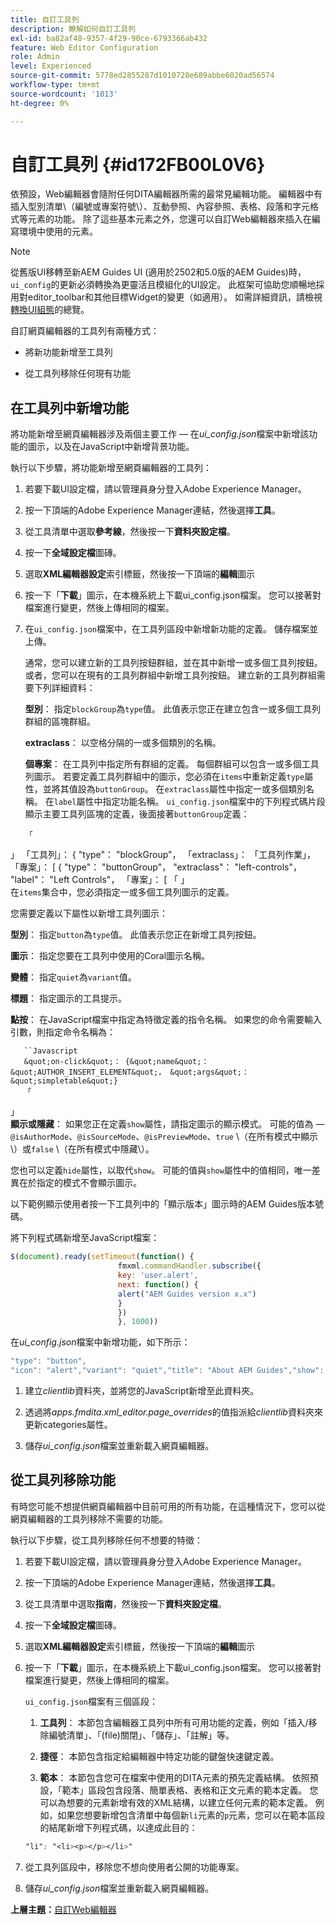 ```yaml
---
title: 自訂工具列
description: 瞭解如何自訂工具列
exl-id: ba82af48-9357-4f29-90ce-6793366ab432
feature: Web Editor Configuration
role: Admin
level: Experienced
source-git-commit: 5778ed2855287d1010728e689abbe6020ad56574
workflow-type: tm+mt
source-wordcount: '1013'
ht-degree: 0%

---
```


# 自訂工具列 {#id172FB00L0V6}

依預設，Web編輯器會隨附任何DITA編輯器所需的最常見編輯功能。 編輯器中有插入型別清單\（編號或專案符號\）、互動參照、內容參照、表格、段落和字元格式等元素的功能。 除了這些基本元素之外，您還可以自訂Web編輯器來插入在編寫環境中使用的元素。

>[!NOTE]
>
> 從舊版UI移轉至新AEM Guides UI (適用於2502和5.0版的AEM Guides)時，`ui_config`的更新必須轉換為更靈活且模組化的UI設定。 此框架可協助您順暢地採用對editor_toolbar和其他目標Widget的變更（如適用）。 如需詳細資訊，請檢視[轉換UI組態](https://experienceleague.adobe.com/en/docs/experience-manager-guides-learn/videos/advanced-user-guide/conver-ui-config)的總覽。

自訂網頁編輯器的工具列有兩種方式：

- 將新功能新增至工具列

- 從工具列移除任何現有功能


## 在工具列中新增功能

將功能新增至網頁編輯器涉及兩個主要工作 — 在&#x200B;*ui\_config.json*&#x200B;檔案中新增該功能的圖示，以及在JavaScript中新增背景功能。

執行以下步驟，將功能新增至網頁編輯器的工具列：

1. 若要下載UI設定檔，請以管理員身分登入Adobe Experience Manager。

1. 按一下頂端的Adobe Experience Manager連結，然後選擇&#x200B;**工具**。
1. 從工具清單中選取&#x200B;**參考線**，然後按一下&#x200B;**資料夾設定檔**。
1. 按一下&#x200B;**全域設定檔**&#x200B;圖磚。
1. 選取&#x200B;**XML編輯器設定**&#x200B;索引標籤，然後按一下頂端的&#x200B;**編輯**&#x200B;圖示
1. 按一下「**下載**」圖示，在本機系統上下載ui\_config.json檔案。 您可以接著對檔案進行變更，然後上傳相同的檔案。
1. 在`ui_config.json`檔案中，在工具列區段中新增新功能的定義。 儲存檔案並上傳。

   通常，您可以建立新的工具列按鈕群組，並在其中新增一或多個工具列按鈕。 或者，您可以在現有的工具列群組中新增工具列按鈕。 建立新的工具列群組需要下列詳細資料：

   **型別**：   指定`blockGroup`為`type`值。 此值表示您正在建立包含一或多個工具列群組的區塊群組。

   **extraclass**：   以空格分隔的一或多個類別的名稱。

   **個專案**：   在工具列中指定所有群組的定義。 每個群組可以包含一或多個工具列圖示。 若要定義工具列群組中的圖示，您必須在`items`中重新定義`type`屬性，並將其值設為`buttonGroup`。 在`extraclass`屬性中指定一或多個類別名稱。 在`label`屬性中指定功能名稱。 `ui_config.json`檔案中的下列程式碼片段顯示主要工具列區塊的定義，後面接著`buttonGroup`定義：

       「
」       「工具列」： {
       &quot;type&quot;： &quot;blockGroup&quot;，
       「extraclass」：
       「工具列作業」，
       「專案」： [
       {
       &quot;type&quot;： &quot;buttonGroup&quot;，
       &quot;extraclass&quot;： &quot;left-controls&quot;，
       &quot;label&quot;： &quot;Left Controls&quot;，
       「專案」： [
       「
」   
   在`items`集合中，您必須指定一或多個工具列圖示的定義。

   您需要定義以下屬性以新增工具列圖示：

   **型別**：   指定`button`為`type`值。 此值表示您正在新增工具列按鈕。

   **圖示**：   指定您要在工具列中使用的Coral圖示名稱。

   **變體**：   指定`quiet`為`variant`值。

   **標題**：   指定圖示的工具提示。

   **點按**：   在JavaScript檔案中指定為特徵定義的指令名稱。 如果您的命令需要輸入引數，則指定命令名稱為：

       ``Javascript
       &quot;on-click&quot;： {&quot;name&quot;： &quot;AUTHOR_INSERT_ELEMENT&quot;， &quot;args&quot;： &quot;simpletable&quot;}
       「
」   
   **顯示或隱藏**：   如果您正在定義`show`屬性，請指定圖示的顯示模式。 可能的值為 — `@isAuthorMode`、`@isSourceMode`、`@isPreviewMode`、`true` \（在所有模式中顯示\）或`false` \（在所有模式中隱藏\）。

   您也可以定義`hide`屬性，以取代`show`。 可能的值與`show`屬性中的值相同，唯一差異在於指定的模式不會顯示圖示。

   以下範例顯示使用者按一下工具列中的「顯示版本」圖示時的AEM Guides版本號碼。

   將下列程式碼新增至JavaScript檔案：

   ```Javascript
   $(document).ready(setTimeout(function() {
                           fmxml.commandHandler.subscribe({
                           key: 'user.alert',
                           next: function() {
                           alert("AEM Guides version x.x")
                           }
                           })
                           }, 1000))
   ```

   在&#x200B;*ui\_config.json*&#x200B;檔案中新增功能，如下所示：

   ```Javascript
   "type": "button",
   "icon": "alert","variant": "quiet","title": "About AEM Guides","show": "true","on-click": "user.alert"
   ```

1. 建立&#x200B;*clientlib*&#x200B;資料夾，並將您的JavaScript新增至此資料夾。

1. 透過將&#x200B;*apps.fmdita.xml\_editor.page\_overrides*&#x200B;的值指派給&#x200B;*clientlib*&#x200B;資料夾來更新categories屬性。

1. 儲存&#x200B;*ui\_config.json*&#x200B;檔案並重新載入網頁編輯器。


## 從工具列移除功能

有時您可能不想提供網頁編輯器中目前可用的所有功能，在這種情況下，您可以從網頁編輯器的工具列移除不需要的功能。

執行以下步驟，從工具列移除任何不想要的特徵：

1. 若要下載UI設定檔，請以管理員身分登入Adobe Experience Manager。

1. 按一下頂端的Adobe Experience Manager連結，然後選擇&#x200B;**工具**。
1. 從工具清單中選取&#x200B;**指南**，然後按一下&#x200B;**資料夾設定檔**。
1. 按一下&#x200B;**全域設定檔**&#x200B;圖磚。
1. 選取&#x200B;**XML編輯器設定**&#x200B;索引標籤，然後按一下頂端的&#x200B;**編輯**&#x200B;圖示
1. 按一下「**下載**」圖示，在本機系統上下載ui\_config.json檔案。 您可以接著對檔案進行變更，然後上傳相同的檔案。

   `ui_config.json`檔案有三個區段：

   1. **工具列**：   本節包含編輯器工具列中所有可用功能的定義，例如「插入/移除編號清單」、「\(file\)關閉」、「儲存」、「註解」等。

   1. **捷徑**：   本節包含指定給編輯器中特定功能的鍵盤快速鍵定義。

   1. **範本**：   本節包含您可在檔案中使用的DITA元素的預先定義結構。 依照預設，「範本」區段包含段落、簡單表格、表格和正文元素的範本定義。 您可以為想要的元素新增有效的XML結構，以建立任何元素的範本定義。 例如，如果您想要新增包含清單中每個新`li`元素的`p`元素，您可以在範本區段的結尾新增下列程式碼，以達成此目的：

   ```css
   "li": "<li><p></p></li>"
   ```

1. 從工具列區段中，移除您不想向使用者公開的功能專案。

1. 儲存&#x200B;*ui\_config.json*&#x200B;檔案並重新載入網頁編輯器。


**上層主題：**[&#x200B;自訂Web編輯器](conf-web-editor.md)
